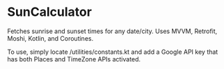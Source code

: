# SunCalculator
Fetches sunrise and sunset times for any date/city. Uses MVVM, Retrofit, Moshi, Kotlin, and Coroutines.

To use, simply locate /utilities/constants.kt and add a Google API key that has both Places and TimeZone APIs activated.

